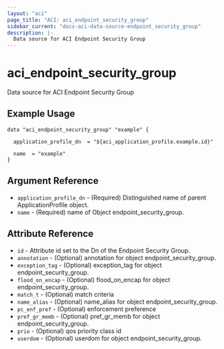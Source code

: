 ```yaml
---
layout: "aci"
page_title: "ACI: aci_endpoint_security_group"
sidebar_current: "docs-aci-data-source-endpoint_security_group"
description: |-
  Data source for ACI Endpoint Security Group
---
```


# aci_endpoint_security_group #
Data source for ACI Endpoint Security Group

## Example Usage ##

```hcl
data "aci_endpoint_security_group" "example" {

  application_profile_dn  = "${aci_application_profile.example.id}"

  name  = "example"
}
```
## Argument Reference ##
* `application_profile_dn` - (Required) Distinguished name of parent ApplicationProfile object.
* `name` - (Required) name of Object endpoint_security_group.



## Attribute Reference

* `id` - Attribute id set to the Dn of the Endpoint Security Group.
* `annotation` - (Optional) annotation for object endpoint_security_group.
* `exception_tag` - (Optional) exception_tag for object endpoint_security_group.
* `flood_on_encap` - (Optional) flood_on_encap for object endpoint_security_group.
* `match_t` - (Optional) match criteria
* `name_alias` - (Optional) name_alias for object endpoint_security_group.
* `pc_enf_pref` - (Optional) enforcement preference
* `pref_gr_memb` - (Optional) pref_gr_memb for object endpoint_security_group.
* `prio` - (Optional) qos priority class id
* `userdom` - (Optional) userdom for object endpoint_security_group.